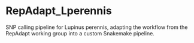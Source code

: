 # RepAdapt_Lperennis
SNP calling pipeline for Lupinus perennis, adapting the workflow from the RepAdapt working group into a custom Snakemake pipeline.
